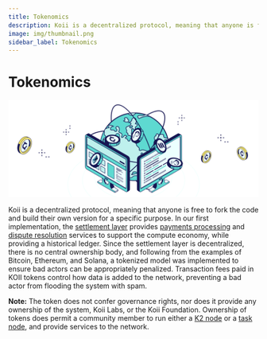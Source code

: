 ```yaml
---
title: Tokenomics
description: Koii is a decentralized protocol, meaning that anyone is free to fork the code and build their own version for a specific purpose.
image: img/thumbnail.png
sidebar_label: Tokenomics
---
```


# Tokenomics
![banner](tokenomics/img/NETWORK%20ECONOMICS.svg)

Koii is a decentralized protocol, meaning that anyone is free to fork the code and build their own version for a specific purpose. In our first implementation, the [settlement layer](/develop/settlement-layer/k2-tick-tock-fast-blocks) provides [payments processing](/) and [dispute resolution](/develop/designing-tasks/securing-task) services to support the compute economy, while providing a historical ledger. Since the settlement layer is decentralized, there is no central ownership body, and following from the examples of Bitcoin, Ethereum, and Solana, a tokenized model was implemented to ensure bad actors can be appropriately penalized. Transaction fees paid in KOII tokens control how data is added to the network, preventing a bad actor from flooding the system with spam.&#x20;

**Note:** The token does not confer governance rights, nor does it provide any ownership of the system, Koii Labs, or the Koii Foundation. Ownership of tokens does permit a community member to run either a [K2 node](/develop/settlement-layer/running-a-k2-node) or a [task node](/run-a-node/introduction/task-nodes), and provide services to the network.

